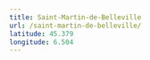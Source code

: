 ```yaml
---
title: Saint-Martin-de-Belleville
url: /saint-martin-de-belleville/
latitude: 45.379
longitude: 6.504
---
```

